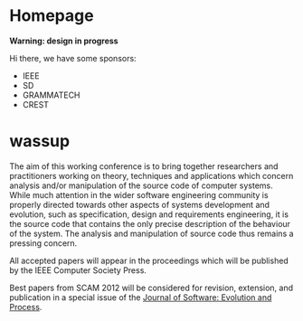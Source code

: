 Homepage
========

__Warning: design in progress__


Hi there, we have some sponsors:

- IEEE
- SD
- GRAMMATECH
- CREST

wassup
========
The aim of this working conference is to bring together researchers and practitioners working on theory, techniques and applications which concern analysis and/or manipulation of the source code of computer systems. While much attention in the wider software engineering community is properly directed towards other aspects of systems development and evolution, such as specification, design and requirements engineering, it is the source code that contains the only precise description of the behaviour of the system. The analysis and manipulation of source code thus remains a pressing concern.

All accepted papers will appear in the proceedings which will be published by the IEEE Computer Society Press.

Best papers from SCAM 2012 will be considered for revision, extension, and
publication in a special issue of the [Journal of Software: Evolution and
Process](http://ca.wiley.com/WileyCDA/WileyTitle/productCd-SMR.html).
